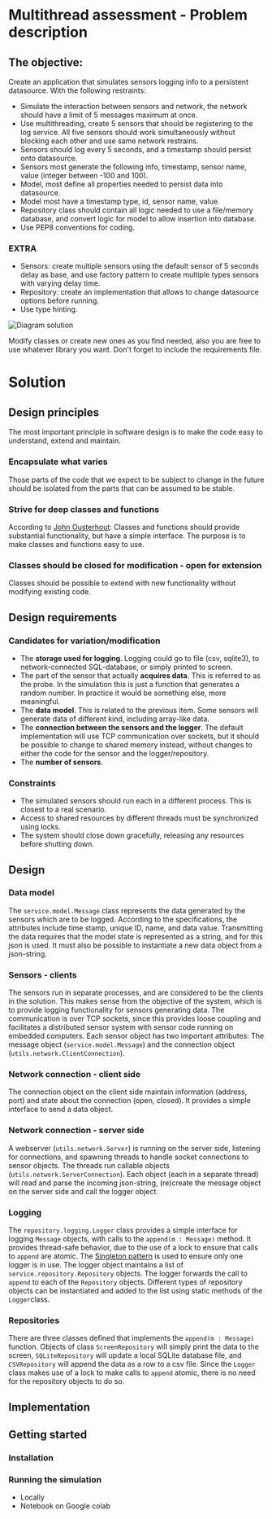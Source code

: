 
# Multithread assessment - Problem description

## The objective: 
Create an application that simulates sensors logging info to a persistent datasource.
With the following restraints:
- Simulate the interaction between sensors and network, the network should have a limit of 5 messages maximum at once.
- Use multithreading, create 5 sensors that should be registering to the log service. All five sensors should work 
simultaneously without blocking each other and use same network restrains.
- Sensors should log every 5 seconds, and a timestamp should persist onto datasource.
- Sensors most generate the following info, timestamp, sensor name, value (integer between -100 and 100).
- Model, most define all properties needed to persist data into datasource.
- Model most have a timestamp type, id, sensor name, value.
- Repository class should contain all logic needed to use a file/memory database, and convert logic for model to allow 
insertion into database.
- Use PEP8 conventions for coding.

### EXTRA
- Sensors: create multiple sensors using the default sensor of 5 seconds delay as base, 
and use factory pattern to create multiple types sensors with varying delay time.
- Repository: create an implementation that allows to change datasource options before running.
- Use type hinting.

![Diagram solution](multithread_assesment.png)

Modify classes or create new ones as you find needed, also you are free to use whatever library you want.
Don't forget to include the requirements file.

# Solution
## Design principles
The most important principle in software design is to make the code easy to understand, extend and  maintain. 
### Encapsulate what varies
Those parts of the code that we expect to be subject to change in the future should be isolated from the parts that can be assumed to be stable.
### Strive for deep classes and functions
According to [John Ousterhout](https://youtu.be/bmSAYlu0NcY): Classes and functions should provide substantial functionality, but have a simple interface. The purpose is to make classes and functions easy to use. 
### Classes should be closed for modification - open for extension
Classes should be possible to extend with new functionality without modifying existing code.

## Design requirements
### Candidates for variation/modification
- The **storage used for logging**. Logging could go to file (csv, sqlite3), to network-connected SQL-database, or simply printed to screen. 
- The part of the sensor that actually **acquires data**. This is referred to as the probe. In the simulation this is just a function that generates a random number. In practice it would be something else, more meaningful.
- The **data model**. This is related to the previous item. Some sensors will generate data of different kind, including array-like data.
- The **connection between the sensors and the logger**. The default implementation will use TCP communication over sockets, but it should be possible to change to shared memory instead, without changes to either the code for the sensor and the logger/repository.
- The **number of sensors**.
### Constraints
- The simulated sensors should run each in a different process. This is closest to a real scenario.
- Access to shared resources by different threads must be synchronized using locks.
- The system should close down gracefully, releasing any resources before shutting down.
## Design
### Data model
The `service.model.Message` class represents the data generated by the sensors which are to be logged. According to the specifications, the attributes include time stamp, unique ID, name, and data value. Transmitting the data requires that the model state is represented as a string, and for this json is used. It must also be possible to instantiate a new data object from a json-string.  
### Sensors - clients
The sensors run in separate processes, and are considered to be the clients in the solution. This makes sense from the objective of the system, which is to provide logging functionality for sensors generating data. The communication is over TCP sockets, since this provides loose coupling and facilitates a distributed sensor system with sensor code running on embedded computers. Each sensor object has two important attributes: The message object (`service.model.Message`) and the connection object (`utils.network.ClientConnection`).
### Network connection - client side
The connection object on the client side maintain information (address, port) and state about the connection (open, closed). It provides a simple interface to send a data object.
### Network connection - server side
A webserver (`utils.network.Server`) is running on the server side, listening for connections, and spawning threads to handle socket connections to sensor objects. The threads run callable objects (`utils.network.ServerConnection`). Each object (each in a separate thread)  will read and parse the incoming json-string, (re)create the message object on the server side and call the logger object.  
### Logging
The `repository.logging.Logger` class provides a simple interface for logging `Message` objects, with calls to the `append(m : Message)` method. It provides thread-safe behavior, due to the use of a lock to ensure that calls to `append` are atomic.   The [Singleton pattern](https://refactoring.guru/design-patterns/singleton/python/example) is used to ensure only one logger is in use. The logger object maintains a list of `service.repository.Repository` objects. The logger forwards the call to `append` to each of the `Repository` objects. Different types of repository objects can be instantiated and added to the list using static methods of the `Logger`class.
### Repositories
There are three classes defined that implements the `append(m : Message)` function. Objects of class `ScreenRepository` will simply print the data to the screen, `SQLiteRepository` will update a local SQLite database file, and `CSVRepository` will append the data as a row to a csv file. Since the `Logger` class makes use of a lock to make calls to `append` atomic, there is no need for the repository objects to do so.
## Implementation
## Getting started
### Installation
### Running the simulation
- Locally
- Notebook on Google colab
